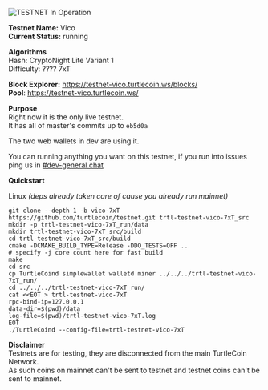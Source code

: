 ![TESTNET In Operation](https://user-images.githubusercontent.com/317/40411678-465103e0-5e9b-11e8-8ac0-84538920aabe.png)

**Testnet Name:** Vico  
**Current Status:** running

**Algorithms**  
Hash: CryptoNight Lite Variant 1  
Difficulty: ???? 7xT  

**Block Explorer:** https://testnet-vico.turtlecoin.ws/blocks/  
**Pool**: https://testnet-vico.turtlecoin.ws/  

**Purpose**  
Right now it is the only live testnet.  
It has all of master's commits up to `eb5d0a`  

The two web wallets in dev are using it.

You can running anything you want on this testnet, if you run into issues ping us in [\#dev-general chat](http://discord.turtlecoin.lol)  

**Quickstart**

Linux *(deps already taken care of cause you already run mainnet)*
```
git clone --depth 1 -b vico-7xT https://github.com/turtlecoin/testnet.git trtl-testnet-vico-7xT_src
mkdir -p trtl-testnet-vico-7xT_run/data
mkdir trtl-testnet-vico-7xT_src/build
cd trtl-testnet-vico-7xT_src/build
cmake -DCMAKE_BUILD_TYPE=Release -DDO_TESTS=OFF ..
# specify -j core count here for fast build
make 
cd src
cp TurtleCoind simplewallet walletd miner ../../../trtl-testnet-vico-7xT_run/
cd ../../../trtl-testnet-vico-7xT_run/
cat <<EOT > trtl-testnet-vico-7xT
rpc-bind-ip=127.0.0.1
data-dir=$(pwd)/data
log-file=$(pwd)/trtl-testnet-vico-7xT.log
EOT
./TurtleCoind --config-file=trtl-testnet-vico-7xT
```

**Disclaimer**  
Testnets are for testing, they are disconnected from the main TurtleCoin Network.  
As such coins on mainnet can't be sent to testnet and testnet coins can't be sent to mainnet.  
